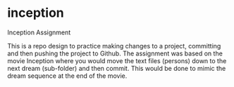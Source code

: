 # inception
Inception Assignment

This is a repo design to practice making changes to a project, committing and then pushing the project to Github.  The 
assignment was based on the movie Inception where you would move the text files (persons) down to the next dream (sub-folder)
and then commit.  This would be done to mimic the dream sequence at the end of the movie.
